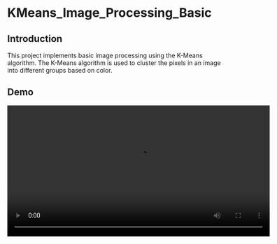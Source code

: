 # KMeans_Image_Processing_Basic

## Introduction
This project implements basic image processing using the K-Means algorithm. The K-Means algorithm is used to cluster the pixels in an image into different groups based on color.

## Demo
<video width="600" controls>
  <source src="./demo.mp4" type="video/mp4">
  Your browser does not support the video tag.
</video>